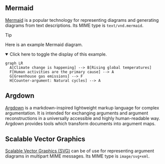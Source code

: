 ## Mermaid

[Mermaid](https://en.wikipedia.org/wiki/Mermaid_(software)) is a popular technology for representing diagrams and generating diagrams from text descriptions. Its MIME type is `text/vnd.mermaid`.

> [!TIP]
> Here is an example Mermaid diagram.
>
> <details open>
> <summary>Click here to toggle the display of this example.</summary>
> 
> ```mermaid
> graph LR
>   A[Climate change is happening] --> B[Rising global temperatures]
>   F[Human activities are the primary cause] --> A
>   G[Greenhouse gas emissions] --> F
>   H[Counter-argument: Natural cycles] --> A
> ```
> </details>

## Argdown

[Argdown](https://argdown.org/) is a markdown-inspired lightweight markup language for complex argumentation. It is intended for exchanging arguments and argument reconstructions in a universally accessible and highly human-readable way. Argdown provides tools which transform documents into argument maps.

## Scalable Vector Graphics

[Scalable Vector Graphics (SVG)](https://en.wikipedia.org/wiki/SVG) can be of use for representing argument diagrams in multipart MIME messages. Its MIME type is `image/svg+xml`.

